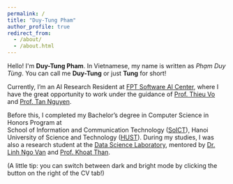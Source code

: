 ```yaml
---
permalink: /
title: "Duy-Tung Pham"
author_profile: true
redirect_from: 
  - /about/
  - /about.html
---
```


Hello! I'm **Duy-Tung Pham**. In Vietnamese, my name is written as *Phạm Duy Tùng*. You can call me **Duy-Tung** or just **Tung** for short!

Currently, I’m an AI Research Resident at [FPT Software AI Center](https://vn.linkedin.com/company/fpt-software-ai-center), where I have the great opportunity to work under the guidance of [Prof. Thieu Vo](https://sites.google.com/tdtu.edu.vn/vongocthieu) and [Prof. Tan Nguyen](https://tanmnguyen89.github.io/).

Before this, I completed my Bachelor’s degree in Computer Science in Honors Program at  
School of Information and Communication Technology ([SoICT](https://soict.hust.edu.vn/en/)), Hanoi University of Science and Technology ([HUST](https://hust.edu.vn/en/)). During my studies, I was also a research student at the [Data Science Laboratory](http://ds.soict.hust.edu.vn/), mentored by [Dr. Linh Ngo Van](https://users.soict.hust.edu.vn/linhnv/) and [Prof. Khoat Than](https://users.soict.hust.edu.vn/khoattq/).

(A little tip: you can switch between dark and bright mode by clicking the button on the right of the CV tab!)
